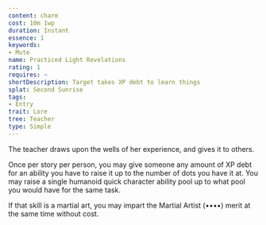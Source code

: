 ```yaml
---
content: charm
cost: 10m 1wp
duration: Instant
essence: 1
keywords:
- Mute
name: Practiced Light Revelations
rating: 1
requires: ~
shortDescription: Target takes XP debt to learn things
splat: Second Sunrise
tags:
- Entry
trait: Lore
tree: Teacher
type: Simple
---
```


The teacher draws upon the wells of her experience, and gives it to others.

Once per story per person, you may give someone any amount of XP debt for an ability you have to raise it up to the number of dots you have it at. You may raise a single humanoid quick character ability pool up to what pool you would have for the same task.

If that skill is a martial art, you may impart the Martial Artist (••••) merit at the same time without cost.
